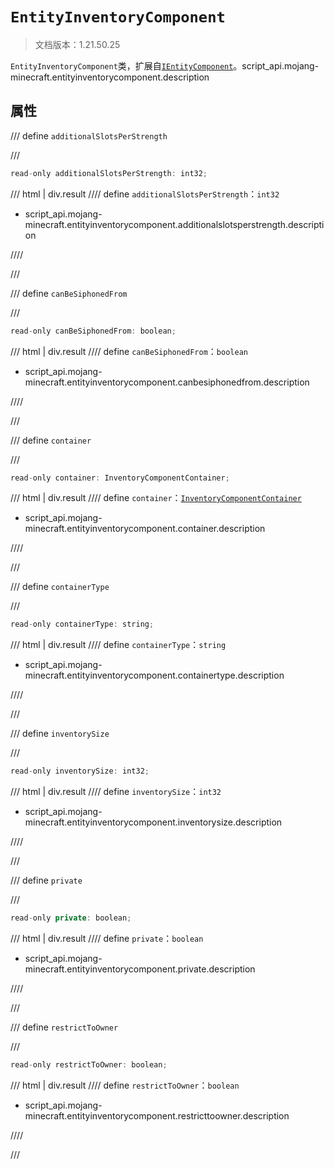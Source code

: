 # `EntityInventoryComponent`

> 文档版本：1.21.50.25

`EntityInventoryComponent`类，扩展自[`IEntityComponent`](./ientitycomponent.md)。script_api.mojang-minecraft.entityinventorycomponent.description

## 属性

/// define
`additionalSlotsPerStrength`


///

```js
read-only additionalSlotsPerStrength: int32;
```

/// html | div.result
//// define
`additionalSlotsPerStrength`：`int32`

- script_api.mojang-minecraft.entityinventorycomponent.additionalslotsperstrength.description


////

///


/// define
`canBeSiphonedFrom`


///

```js
read-only canBeSiphonedFrom: boolean;
```

/// html | div.result
//// define
`canBeSiphonedFrom`：`boolean`

- script_api.mojang-minecraft.entityinventorycomponent.canbesiphonedfrom.description


////

///


/// define
`container`


///

```js
read-only container: InventoryComponentContainer;
```

/// html | div.result
//// define
`container`：[`InventoryComponentContainer`](./inventorycomponentcontainer.md)

- script_api.mojang-minecraft.entityinventorycomponent.container.description


////

///


/// define
`containerType`


///

```js
read-only containerType: string;
```

/// html | div.result
//// define
`containerType`：`string`

- script_api.mojang-minecraft.entityinventorycomponent.containertype.description


////

///


/// define
`inventorySize`


///

```js
read-only inventorySize: int32;
```

/// html | div.result
//// define
`inventorySize`：`int32`

- script_api.mojang-minecraft.entityinventorycomponent.inventorysize.description


////

///


/// define
`private`


///

```js
read-only private: boolean;
```

/// html | div.result
//// define
`private`：`boolean`

- script_api.mojang-minecraft.entityinventorycomponent.private.description


////

///


/// define
`restrictToOwner`


///

```js
read-only restrictToOwner: boolean;
```

/// html | div.result
//// define
`restrictToOwner`：`boolean`

- script_api.mojang-minecraft.entityinventorycomponent.restricttoowner.description


////

///

